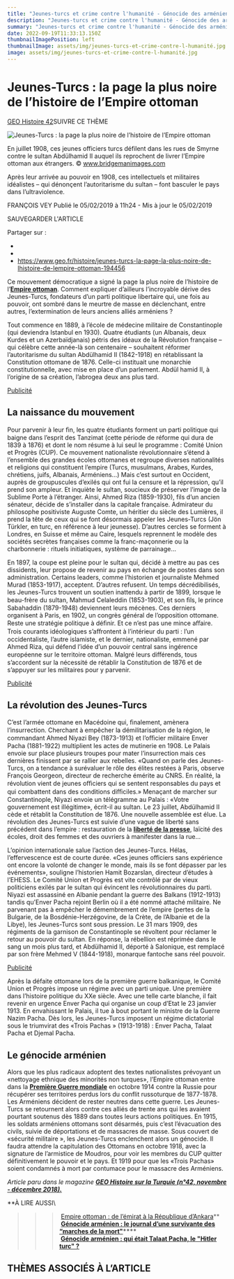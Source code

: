 ```yaml
---
title: "Jeunes-turcs et crime contre l'humanité - Génocide des arméniens "
description: "Jeunes-turcs et crime contre l'humanité - Génocide des arméniens "
summary: "Jeunes-turcs et crime contre l'humanité - Génocide des arméniens "
date: 2022-09-19T11:33:13.150Z
thumbnailImagePosition: left
thumbnailImage: assets/img/jeunes-turcs-et-crime-contre-l-humanité.jpg
image: assets/img/jeunes-turcs-et-crime-contre-l-humanité.jpg
---
```

<!--StartFragment-->

# Jeunes-Turcs : la page la plus noire de l’histoire de l’Empire ottoman

[GEO Histoire 42](https://www.geo.fr/tag/geo-histoire-42)SUIVRE CE THÈME

![Jeunes-Turcs : la page la plus noire de l’histoire de l’Empire ottoman](https://geo.img.pmdstatic.net/fit/http.3A.2F.2Fprd2-bone-image.2Es3-website-eu-west-1.2Eamazonaws.2Ecom.2Fgeo.2F2019.2F02.2F04.2F0f19ff93-623f-49de-a179-a7e6e31b747a.2Ejpeg/1150x647/background-color/ffffff/quality/10/jeunes-turcs-la-page-la-plus-noire-de-lhistoire-de-lempire-ottoman.jpg)

En juillet 1908, ces jeunes officiers turcs défilent dans les rues de Smyrne contre le sultan Abdülhamid II auquel ils reprochent de livrer l’Empire ottoman aux étrangers. © www.bridgemanimages.com

Après leur arrivée au pouvoir en 1908, ces intellectuels et militaires idéalistes – qui dénonçent l’autoritarisme du sultan – font basculer le pays dans l’ultraviolence.

FRANÇOIS VEY Publié le 05/02/2019 à 11h24 - Mis à jour le 05/02/2019

SAUVEGARDER L'ARTICLE

Partager sur :

*
*
* https://www.geo.fr/histoire/jeunes-turcs-la-page-la-plus-noire-de-lhistoire-de-lempire-ottoman-194456

Ce mouvement démocratique a signé la page la plus noire de l’histoire de l’**[Empire ottoman](https://www.geo.fr/histoire/empire-ottoman-ces-sultans-qui-ont-fait-trembler-trois-continents-194422)**. Comment expliquer d’ailleurs l’incroyable dérive des Jeunes-Turcs, fondateurs d’un parti politique libertaire qui, une fois au pouvoir, ont sombré dans le meurtre de masse en déclenchant, entre autres, l’extermination de leurs anciens alliés arméniens ?

Tout commence en 1889, à l’école de médecine militaire de Constantinople (qui deviendra Istanbul en 1930). Quatre étudiants (un Albanais, deux Kurdes et un Azerbaïdjanais) pétris des idéaux de la Révolution française – qui célèbre cette année-là son centenaire – souhaitent réformer l’autoritarisme du sultan Abdülhamid II (1842-1918) en rétablissant la Constitution ottomane de 1876. Celle-ci instituait une monarchie constitutionnelle, avec mise en place d’un parlement. Abdül hamid II, à l’origine de sa création, l’abrogea deux ans plus tard.

[Publicité](https://f7ca61662a182d2dbbde52df1cec270c.safeframe.googlesyndication.com/safeframe/1-0-38/html/container.html)

## La naissance du mouvement

Pour parvenir à leur ﬁn, les quatre étudiants forment un parti politique qui baigne dans l’esprit des Tanzimat (cette période de réforme qui dura de 1839 à 1876) et dont le nom résume à lui seul le programme : Comité Union et Progrès (CUP). Ce mouvement nationaliste révolutionnaire s’étend à l’ensemble des grandes écoles ottomanes et regroupe diverses nationalités et religions qui constituent l’empire (Turcs, musulmans, Arabes, Kurdes, chrétiens, juifs, Albanais, Arméniens…) Mais c’est surtout en Occident, auprès de groupuscules d’exilés qui ont fui la censure et la répression, qu’il prend son ampleur. Et inquiète le sultan, soucieux de préserver l’image de la Sublime Porte à l’étranger. Ainsi, Ahmed Riza (1859-1930), fils d’un ancien sénateur, décide de s’installer dans la capitale française. Admirateur du philosophe positiviste Auguste Comte, un héritier du siècle des Lumières, il prend la tête de ceux qui se font désormais appeler les Jeunes-Turcs (Jön Türkler, en turc, en référence à leur jeunesse). D’autres cercles se forment à Londres, en Suisse et même au Caire, lesquels reprennent le modèle des sociétés secrètes françaises comme la franc-maçonnerie ou la charbonnerie : rituels initiatiques, système de parrainage…

En 1897, la coupe est pleine pour le sultan qui, décidé à mettre au pas ces dissidents, leur propose de revenir au pays en échange de postes dans son administration. Certains leaders, comme l’historien et journaliste Mehmed Murad (1853-1917), acceptent. D’autres refusent. Un temps décrédibilisés, les Jeunes-Turcs trouvent un soutien inattendu à partir de 1899, lorsque le beau-frère du sultan, Mahmud Celaleddin (1853-1903), et son ﬁls, le prince Sabahaddin (1879-1948) deviennent leurs mécènes. Ces derniers organisent à Paris, en 1902, un congrès général de l’opposition ottomane. Reste une stratégie politique à déﬁnir. Et ce n’est pas une mince aﬀaire. Trois courants idéologiques s’aﬀrontent à l’intérieur du parti : l’un occidentaliste, l’autre islamiste, et le dernier, nationaliste, emmené par Ahmed Riza, qui défend l’idée d’un pouvoir central sans ingérence européenne sur le territoire ottoman. Malgré leurs diﬀérends, tous s’accordent sur la nécessité de rétablir la Constitution de 1876 et de s’appuyer sur les militaires pour y parvenir.

[Publicité](https://f7ca61662a182d2dbbde52df1cec270c.safeframe.googlesyndication.com/safeframe/1-0-38/html/container.html)

## La révolution des Jeunes-Turcs

C’est l’armée ottomane en Macédoine qui, ﬁnalement, amènera l’insurrection. Cherchant à empêcher la démilitarisation de la région, le commandant Ahmed Niyazi Bey (1873-1913) et l’oﬃcier militaire Enver Pacha (1881-1922) multiplient les actes de mutinerie en 1908. Le Palais envoie sur place plusieurs troupes pour mater l’insurrection mais ces dernières finissent par se rallier aux rebelles. «Quand on parle des Jeunes-Turcs, on a tendance à surévaluer le rôle des élites restées à Paris, observe François Georgeon, directeur de recherche émérite au CNRS. En réalité, la révolution vient de jeunes oﬃciers qui se sentent responsables du pays et qui combattent dans des conditions diﬃciles.» Menaçant de marcher sur Constantinople, Niyazi envoie un télégramme au Palais : «Votre gouvernement est illégitime», écrit-il au sultan. Le 23 juillet, Abdülhamid II cède et rétablit la Constitution de 1876. Une nouvelle assemblée est élue. La révolution des Jeunes-Turcs est suivie d’une vague de liberté sans précédent dans l’empire : restauration de la **[liberté de la presse](https://www.geo.fr/environnement/rsf-presente-son-rapport-annuel-de-la-liberte-de-la-presse-188021)**, laïcité des écoles, droit des femmes et des ouvriers à manifester dans la rue…

L’opinion internationale salue l’action des Jeunes-Turcs. Hélas, l’effervescence est de courte durée. «Ces jeunes officiers sans expérience ont encore la volonté de changer le monde, mais ils se font dépasser par les événements», souligne l’historien Hamit Bozarslan, directeur d’études à l’EHESS. Le Comité Union et Progrès est vite contrôlé par de vieux politiciens exilés par le sultan qui évincent les révolutionnaires du parti. Niyazi est assassiné en Albanie pendant la guerre des Balkans (1912-1913) tandis qu’Enver Pacha rejoint Berlin où il a été nommé attaché militaire. Ne parvenant pas à empêcher le démembrement de l’empire (pertes de la Bulgarie, de la Bosdénie-Herzégovine, de la Crète, de l’Albanie et de la Libye), les Jeunes-Turcs sont sous pression. Le 31 mars 1909, des régiments de la garnison de Constantinople se révoltent pour réclamer le retour au pouvoir du sultan. En réponse, la rébellion est réprimée dans le sang un mois plus tard, et Abdülhamid II, déporté à Salonique, est remplacé par son frère Mehmed V (1844-1918), monarque fantoche sans réel pouvoir.

[Publicité](https://f7ca61662a182d2dbbde52df1cec270c.safeframe.googlesyndication.com/safeframe/1-0-38/html/container.html)

Après la défaite ottomane lors de la première guerre balkanique, le Comité Union et Progrès impose un régime avec un parti unique. Une première dans l’histoire politique du XXe siècle. Avec une telle carte blanche, il fait revenir en urgence Enver Pacha qui organise un coup d’Etat le 23 janvier 1913. En envahissant le Palais, il tue à bout portant le ministre de la Guerre Nazim Pacha. Dès lors, les Jeunes-Turcs imposent un régime dictatorial sous le triumvirat des «Trois Pachas » (1913-1918) : Enver Pacha, Talaat Pacha et Djemal Pacha.

## Le génocide arménien

Alors que les plus radicaux adoptent des textes nationalistes prévoyant un «nettoyage ethnique des minorités non turques», l’Empire ottoman entre dans la **[Première Guerre mondiale](https://www.geo.fr/histoire/sarajevo-28-juin-1914-l-attentat-qui-a-declenche-la-premiere-guerre-mondiale-a-bien-failli-echouer-176046)** en octobre 1914 contre la Russie pour récupérer ses territoires perdus lors du conflit russoturque de 1877-1878. Les Arméniens décident de rester neutres dans cette guerre. Les Jeunes-Turcs se retournent alors contre ces alliés de trente ans qui les avaient pourtant soutenus dès 1889 dans toutes leurs actions politiques. En 1915, les soldats arméniens ottomans sont désarmés, puis c’est l’évacuation des civils, suivie de déportations et de massacres de masse. Sous couvert de «sécurité militaire », les Jeunes-Turcs enclenchent alors un génocide. Il faudra attendre la capitulation des Ottomans en octobre 1918, avec la signature de l’armistice de Moudros, pour voir les membres du CUP quitter définitivement le pouvoir et le pays. Et 1919 pour que les «Trois Pachas» soient condamnés à mort par contumace pour le massacre des Arméniens.

*Article paru dans le magazine **[GEO Histoire sur la Turquie (n°42, novembre - décembre 2018).](https://www.geo.fr/histoire/la-turquie-dans-le-nouveau-geo-histoire-193281)***

**À LIRE AUSSI\
>>> [Empire ottoman : de l’émirat à la République d’Ankara](https://www.geo.fr/histoire/empire-ottoman-de-lemirat-a-la-republique-dankara-194423)**\
>>> **[Génocide arménien : le journal d’une survivante des “marches de la mort"](https://www.geo.fr/histoire/genocide-armenien-le-journal-dune-survivante-des-marches-de-la-mort-193292)****\
>>> [Génocide arménien : qui était Talaat Pacha, le "Hitler turc" ?](https://www.geo.fr/histoire/genocide-armenien-qui-etait-talaat-pacha-le-hitler-turc-194459)**

## THÈMES ASSOCIÉS À L’ARTICLE

<!--EndFragment-->